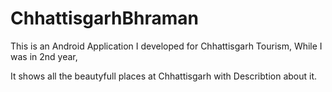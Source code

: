 # ChhattisgarhBhraman

This is an Android Application I developed for Chhattisgarh Tourism, While I was in 2nd year,

It shows all the beautyfull places at Chhattisgarh with Describtion about it.
